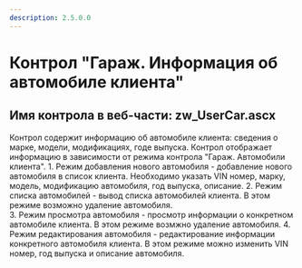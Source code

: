 ```yaml
---
description: 2.5.0.0
---
```


# Контрол "Гараж. Информация об автомобиле клиента"

## Имя контрола в веб-части: zw\_UserCar.ascx

Контрол содержит информацию об автомобиле клиента: сведения о марке, модели, модификациях, годе выпуска. Контрол отображает информацию в зависимости от режима контрола "Гараж. Автомобили клиента". 1. Режим добавления нового автомобиля - добавление нового автомобиля в список клиента. Необходимо указать VIN номер, марку, модель, модификацию автомобиля, год выпуска, описание. 2. Режим списка автомобилей - вывод списка автомобилей клиента. В этом режиме возможно удаление автомобиля.  
3. Режим просмотра автомобиля - просмотр информации о конкретном автомобиле клиента. В этом режиме возмжно удаление автомобиля. 4. Режим редактирования автомобиля - редактирование информации конкретного автомобиля клиента. В этом режиме можно изменить VIN номер, год выпуска и описание автомобиля.

